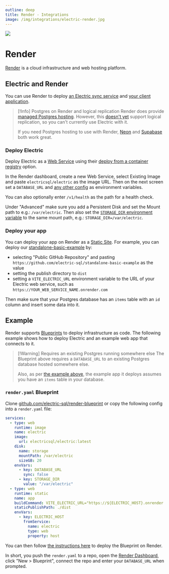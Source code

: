 ```yaml
---
outline: deep
title: Render - Integrations
image: /img/integrations/electric-render.jpg
---
```


<img src="/img/integrations/render.svg" class="product-icon" />

# Render

[Render](https://render.com) is a cloud infrastructure and web hosting platform.

## Electric and Render

You can use Render to deploy [an Electric sync service](#deploy-electric) and [your client application](#deploy-your-app).

> [!Info] Postgres on Render and logical replication
> Render does provide [managed Postgres hosting](https://docs.render.com/postgresql). However, this [doesn't yet](https://feedback.render.com/features/p/allow-for-postgres-logical-replication) support logical replication, so you can't currently use Electric with it.
>
> If you need Postgres hosting to use with Render, [Neon](./neon) and [Supabase](./supabase) both work great.

### Deploy Electric

Deploy Electric as a [Web Service](https://docs.render.com/web-services) using their [deploy from a container registry](https://docs.render.com/web-services#deploy-from-a-container-registry) option.

In the Render dashboard, create a new Web Service, select Existing Image and paste `electricsql/electric` as the image URL. Then on the next screen set a `DATABASE_URL` and [any other config](/docs/api/config) as environment variables.

You can also optionally enter `/v1/health` as the path for a health check.

Under "Advanced" make sure you add a Persistent Disk and set the Mount path to e.g.: `/var/electric`. Then also set the [`STORAGE_DIR` environment variable](/docs/api/config#storage-dir) to the same mount path, e.g.: `STORAGE_DIR=/var/electric`.

### Deploy your app

You can deploy your app on Render as a [Static Site](https://docs.render.com/static-sites). For example, you can deploy our [standalone-basic-example](https://github.com/electric-sql/standalone-basic-example) by:

- selecting "Public GitHub Repository" and pasting `https://github.com/electric-sql/standalone-basic-example` as the value
- setting the publish directory to `dist`
- setting a `VITE_ELECTRIC_URL` environment variable to the URL of your Electric web service, such as `https://YOUR_WEB_SERVICE_NAME.onrender.com`

Then make sure that your Postgres database has an `items` table with an `id` column and insert some data into it.

## Example

Render supports [Blueprints](https://docs.render.com/infrastructure-as-code) to deploy infrastructure as code. The following example shows how to deploy Electric and an example web app that connects to it.

> [!Warning] Requires an existing Postgres running somewhere else
> The Blueprint above requires a `DATABASE_URL` to an existing Postgres database hosted somewhere else.
>
> Also, as per [the example above](#deploy-your-app), the example app it deploys assumes you have an `items` table in your database.

### `render.yaml` Blueprint

Clone [github.com/electric-sql/render-blueprint](https://github.com/electric-sql/render-blueprint) or copy the following config into a `render.yaml` file:

```yaml
services:
  - type: web
    runtime: image
    name: electric
    image:
      url: electricsql/electric:latest
    disk:
      name: storage
      mountPath: /var/electric
      sizeGB: 20
    envVars:
      - key: DATABASE_URL
        sync: false
      - key: STORAGE_DIR
        value: "/var/electric"
  - type: web
    runtime: static
    name: app
    buildCommand: VITE_ELECTRIC_URL="https://${ELECTRIC_HOST}.onrender.com" npm run build
    staticPublishPath: ./dist
    envVars:
      - key: ELECTRIC_HOST
        fromService:
          name: electric
          type: web
          property: host
```

You can then follow [the instructions here](https://docs.render.com/infrastructure-as-code#setup) to deploy the Blueprint on Render.

In short, you push the `render.yaml` to a repo, open the [Render Dashboard](https://dashboard.render.com/), click "New > Blueprint", connect the repo and enter your `DATABASE_URL` when prompted.